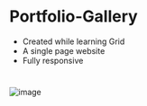 # Portfolio-Gallery

- Created while learning Grid 
- A single page website
- Fully responsive

#
![image](https://user-images.githubusercontent.com/90456532/227733879-da29f91f-fefc-4d83-a219-345530870bdf.png)
